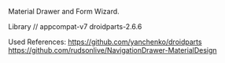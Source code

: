 Material Drawer and Form Wizard.

Library //
appcompat-v7
droidparts-2.6.6


Used References:
https://github.com/yanchenko/droidparts
https://github.com/rudsonlive/NavigationDrawer-MaterialDesign